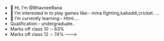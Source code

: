 - 👋 Hi, I’m @BhavneeRana
- 👀 I’m interested in to play games like:- mma fighting,kabaddi,cricket. ...
- 🌱 I’m currently learning:- Html....
- Qualification:- undergraduate..
- Marks off class 10 :- 63%
- Marks off class 12 :- 74%
--->
